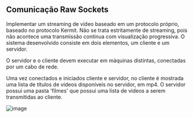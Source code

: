 ## Comunicação Raw Sockets

Implementar um streaming de vídeo baseado em um protocolo próprio, baseado no protocolo Kermit. Não se trata estritamente de streaming, pois não acontece uma transmissão contínua com visualização progressiva.
O sistema desenvolvido consiste em dois elementos, um cliente e um servidor. 

O servidor e o cliente devem executar em máquinas distintas, conectadas por um cabo de rede. 

Uma vez conectados e iniciados cliente e servidor, no cliente é mostrada uma lista de títulos de vídeos disponíveis no servidor, em mp4. O servidor possui uma pasta 'filmes' que possui uma lista de videos a serem transmitidas ao cliente. 

![image](https://github.com/user-attachments/assets/a332f89f-e080-4c7d-ab9f-3d1e37e58321)
